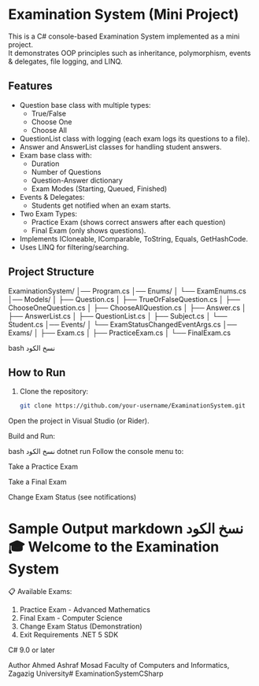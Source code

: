 # Examination System (Mini Project)

This is a C# console-based Examination System implemented as a mini project.  
It demonstrates OOP principles such as inheritance, polymorphism, events & delegates, file logging, and LINQ.  

## Features
- Question base class with multiple types:
  - True/False
  - Choose One
  - Choose All
- QuestionList class with logging (each exam logs its questions to a file).
- Answer and AnswerList classes for handling student answers.
- Exam base class with:
  - Duration
  - Number of Questions
  - Question-Answer dictionary
  - Exam Modes (Starting, Queued, Finished)
- Events & Delegates:
  - Students get notified when an exam starts.
- Two Exam Types:
  - Practice Exam (shows correct answers after each question)
  - Final Exam (only shows questions).
- Implements ICloneable, IComparable, ToString, Equals, GetHashCode.
- Uses LINQ for filtering/searching.

## Project Structure
ExaminationSystem/
│── Program.cs
│── Enums/
│ └── ExamEnums.cs
│── Models/
│ ├── Question.cs
│ ├── TrueOrFalseQuestion.cs
│ ├── ChooseOneQuestion.cs
│ ├── ChooseAllQuestion.cs
│ ├── Answer.cs
│ ├── AnswerList.cs
│ ├── QuestionList.cs
│ ├── Subject.cs
│ └── Student.cs
│── Events/
│ └── ExamStatusChangedEventArgs.cs
│── Exams/
│ ├── Exam.cs
│ ├── PracticeExam.cs
│ └── FinalExam.cs

bash
نسخ الكود

## How to Run
1. Clone the repository:
   ```bash
   git clone https://github.com/your-username/ExaminationSystem.git
Open the project in Visual Studio (or Rider).

Build and Run:

bash
نسخ الكود
dotnet run
Follow the console menu to:

Take a Practice Exam

Take a Final Exam

Change Exam Status (see notifications)

Sample Output
markdown
نسخ الكود
🎓 Welcome to the Examination System
=====================================

📋 Available Exams:
1. Practice Exam - Advanced Mathematics
2. Final Exam - Computer Science
3. Change Exam Status (Demonstration)
4. Exit
Requirements
.NET 5 SDK

C# 9.0 or later

Author
Ahmed Ashraf Mosad
Faculty of Computers and Informatics, Zagazig University# ExaminationSystemCSharp
